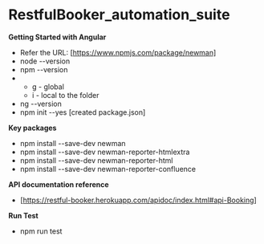 # RestfulBooker_automation_suite


**Getting Started with Angular**
- Refer the URL: [https://www.npmjs.com/package/newman]
- node --version
- npm --version
- 
    - g - global
    - i - local to the folder
- ng --version
- npm init --yes   [created package.json]

**Key packages**
- npm install --save-dev newman
- npm install --save-dev newman-reporter-htmlextra
- npm install --save-dev newman-reporter-html
- npm install --save-dev newman-reporter-confluence

**API documentation reference**
- [https://restful-booker.herokuapp.com/apidoc/index.html#api-Booking]


**Run Test**
- npm run test

